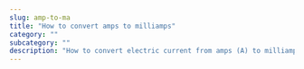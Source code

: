 ```yaml
---
slug: amp-to-ma
title: "How to convert amps to milliamps"
category: ""
subcategory: ""
description: "How to convert electric current from amps (A) to milliamps (mA)."
---
```



